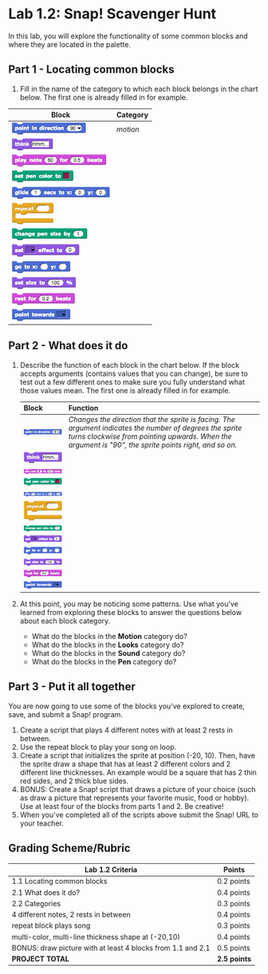 # Lab 1.2: Snap! Scavenger Hunt

In this lab, you will explore the functionality of some common blocks and where they are located in the palette.

## Part 1 - Locating common blocks

1. Fill in the name of the category to which each block belongs in the chart below. The first one is already filled in for example.

| Block                                       | Category |
| ------------------------------------------- | -------- |
| ![point in direction](pointindirection.png) | _motion_ |
| ![think](think.png)                         |          |
| ![play notes](playnotes.png)                |          |
| ![set pen color](setpencolor.png)           |          |
| ![glide](glide.png)                         |          |
| ![repeat](repeat.png)                       |          |
| ![change pen size](changepensize.png)       |          |
| ![set effect](seteffect.png)                |          |
| ![go to x-y](gotox-y.png)                   |          |
| ![set size](setsize.png)                    |          |
| ![rest for beats](restforbeats.png)         |          |
| ![point towards](pointtowards.png)          |       |

## Part 2 - What does it do

1. Describe the function of each block in the chart below. If the block accepts arguments (contains values that you can change), be sure to test out a few different ones to make sure you fully understand what those values mean. The first one is already filled in for example.

    | Block   | Function   |
    | -- | -- |
    | ![point in direction](pointindirection.png) | _Changes the direction that the sprite is facing. The argument indicates the number of degrees the sprite turns clockwise from pointing upwards. When the argument is "90", the sprite points right, and so on._ |
    | ![think](think.png)  |      |
    | ![play notes](playnotes.png) |     |
    | ![set pen color](setpencolor.png)|   |
    | ![glide](glide.png)  |     |
    | ![repeat](repeat.png)          |     |
    | ![change pen size](changepensize.png)        |    |
    | ![set effect](seteffect.png)  |    |
    | ![go to x-y](gotox-y.png)        |      |
    | ![set size](setsize.png)    |             |
    | ![rest for beats](restforbeats.png) | |
    | ![point towards](pointtowards.png)  |    |

2. At this point, you may be noticing some patterns. Use what you've learned from exploring these blocks to answer the questions below about each block category.

    * What do the blocks in the **Motion** category do?
    * What do the blocks in the **Looks** category do?
    * What do the blocks in the **Sound** category do?
    * What do the blocks in the **Pen** category do?

## Part 3 - Put it all together

You are now going to use some of the blocks you've explored to create, save, and submit a Snap! program.

1. Create a script that plays 4 different notes with at least 2 rests in between.
2. Use the repeat block to play your song on loop.
3. Create a script that initializes the sprite at position (-20, 10). Then, have the sprite draw a shape that has at least 2 different colors and 2 different line thicknesses. An example would be a square that has 2 thin red sides, and 2 thick blue sides.
4. BONUS: Create a Snap! script that draws a picture of your choice (such as draw a picture that represents your favorite music, food or hobby).  Use at least four of the blocks from parts 1 and 2.  Be creative!
5. When you've completed all of the scripts above submit the Snap! URL to your teacher.

## Grading Scheme/Rubric

| **Lab 1.2 Criteria**                                          | Points         |
| ------------------------------------------------------------- | -------------- |
| 1.1 Locating common blocks                                    | 0.2 points     |
| 2.1 What does it do?                                          | 0.4 points     |
| 2.2 Categories                                                | 0.3 points     |
| 4 different notes, 2 rests in between                         | 0.4 points     |
| repeat block plays song                                       | 0.3 points     |
| multi-color, multi-line thickness shape at (-20,10)           | 0.4 points     |
| BONUS: draw picture with at least 4 blocks from 1.1 and 2.1   | 0.5 points     |
| **PROJECT TOTAL**                                             | **2.5 points** |
